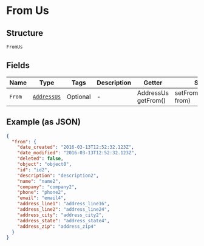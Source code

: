 
# From Us

## Structure

`FromUs`

## Fields

| Name | Type | Tags | Description | Getter | Setter |
|  --- | --- | --- | --- | --- | --- |
| `From` | [`AddressUs`](../../doc/models/address-us.md) | Optional | - | AddressUs getFrom() | setFrom(AddressUs from) |

## Example (as JSON)

```json
{
  "from": {
    "date_created": "2016-03-13T12:52:32.123Z",
    "date_modified": "2016-03-13T12:52:32.123Z",
    "deleted": false,
    "object": "object0",
    "id": "id2",
    "description": "description2",
    "name": "name2",
    "company": "company2",
    "phone": "phone2",
    "email": "email4",
    "address_line1": "address_line16",
    "address_line2": "address_line24",
    "address_city": "address_city2",
    "address_state": "address_state4",
    "address_zip": "address_zip4"
  }
}
```

